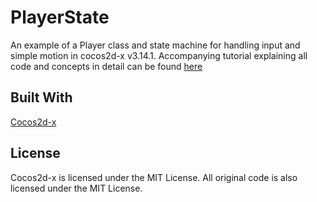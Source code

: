# PlayerState
An example of a Player class and state machine for handling input and simple motion in cocos2d-x v3.14.1. Accompanying tutorial explaining all code and concepts in detail can be found [here](http://www.lavaxp.net/a-player-class-and-state-machine-in-cocos2d-x/)

## Built With

[Cocos2d-x](https://github.com/cocos2d/cocos2d-x)

## License

Cocos2d-x is licensed under the MIT License.
All original code is also licensed under the MIT License.
